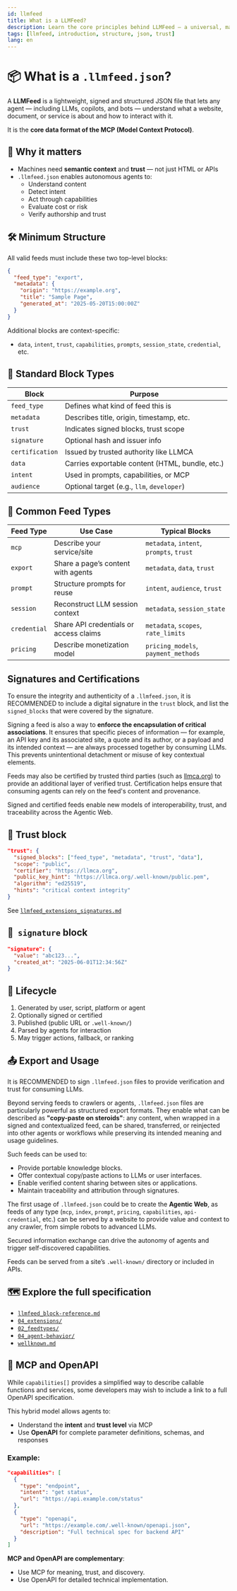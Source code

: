 ```yaml
---
id: llmfeed
title: What is a LLMFeed?
description: Learn the core principles behind LLMFeed — a universal, machine-readable format to describe services, content, and agentic actions.
tags: [llmfeed, introduction, structure, json, trust]
lang: en
---
```


# 📦 What is a `.llmfeed.json`?

A **LLMFeed** is a lightweight, signed and structured JSON file that lets any agent — including LLMs, copilots, and bots — understand what a website, document, or service is about and how to interact with it.

It is the **core data format of the MCP (Model Context Protocol)**.

## 🧠 Why it matters

- Machines need **semantic context** and **trust** — not just HTML or APIs
- `.llmfeed.json` enables autonomous agents to:
  - Understand content
  - Detect intent
  - Act through capabilities
  - Evaluate cost or risk
  - Verify authorship and trust

## 🛠️ Minimum Structure

All valid feeds must include these two top-level blocks:

```json
{
  "feed_type": "export",
  "metadata": {
    "origin": "https://example.org",
    "title": "Sample Page",
    "generated_at": "2025-05-20T15:00:00Z"
  }
}
```

Additional blocks are context-specific:

- `data`, `intent`, `trust`, `capabilities`, `prompts`, `session_state`, `credential`, etc.

## 🧱 Standard Block Types

| Block           | Purpose                                         |
| --------------- | ----------------------------------------------- |
| `feed_type`     | Defines what kind of feed this is               |
| `metadata`      | Describes title, origin, timestamp, etc.        |
| `trust`         | Indicates signed blocks, trust scope            |
| `signature`     | Optional hash and issuer info                   |
| `certification` | Issued by trusted authority like LLMCA          |
| `data`          | Carries exportable content (HTML, bundle, etc.) |
| `intent`        | Used in prompts, capabilities, or MCP           |
| `audience`      | Optional target (e.g., `llm`, `developer`)      |

## 🧹 Common Feed Types

| Feed Type    | Use Case                               | Typical Blocks                           |
| ------------ | -------------------------------------- | ---------------------------------------- |
| `mcp`        | Describe your service/site             | `metadata`, `intent`, `prompts`, `trust` |
| `export`     | Share a page’s content with agents     | `metadata`, `data`, `trust`              |
| `prompt`     | Structure prompts for reuse            | `intent`, `audience`, `trust`            |
| `session`    | Reconstruct LLM session context        | `metadata`, `session_state`              |
| `credential` | Share API credentials or access claims | `metadata`, `scopes`, `rate_limits`      |
| `pricing`    | Describe monetization model            | `pricing_models`, `payment_methods`      |

## Signatures and Certifications

To ensure the integrity and authenticity of a `.llmfeed.json`, it is RECOMMENDED to include a digital signature in the `trust` block, and list the `signed_blocks` that were covered by the signature.

Signing a feed is also a way to **enforce the encapsulation of critical associations**. It ensures that specific pieces of information — for example, an API key and its associated site, a quote and its author, or a payload and its intended context — are always processed together by consuming LLMs. This prevents unintentional detachment or misuse of key contextual elements.

Feeds may also be certified by trusted third parties (such as [llmca.org](https://llmca.org/)) to provide an additional layer of verified trust. Certification helps ensure that consuming agents can rely on the feed's content and provenance.

Signed and certified feeds enable new models of interoperability, trust, and traceability across the Agentic Web.

## 🔐 Trust block

```json
"trust": {
  "signed_blocks": ["feed_type", "metadata", "trust", "data"],
  "scope": "public",
  "certifier": "https://llmca.org",
  "public_key_hint": "https://llmca.org/.well-known/public.pem",
  "algorithm": "ed25519",
  "hints": "critical context integrity"
}
```

See [`llmfeed_extensions_signatures.md`](../03_extensions/llmfeed_extensions_signatures.md)

## 🔏  `signature` block

```json
"signature": {
  "value": "abc123...",
  "created_at": "2025-06-01T12:34:56Z"
}
```

## 🔁 Lifecycle

1. Generated by user, script, platform or agent
2. Optionally signed or certified
3. Published (public URL or `.well-known/`)
4. Parsed by agents for interaction
5. May trigger actions, fallback, or ranking

## 📤 Export and Usage

It is RECOMMENDED to sign `.llmfeed.json` files to provide verification and trust for consuming LLMs.

Beyond serving feeds to crawlers or agents, `.llmfeed.json` files are particularly powerful as structured export formats. They enable what can be described as **"copy-paste on steroids"**: any content, when wrapped in a signed and contextualized feed, can be shared, transferred, or reinjected into other agents or workflows while preserving its intended meaning and usage guidelines.

Such feeds can be used to:

- Provide portable knowledge blocks.
- Offer contextual copy/paste actions to LLMs or user interfaces.
- Enable verified content sharing between sites or applications.
- Maintain traceability and attribution through signatures.

The first usage of `.llmfeed.json` could be to create the **Agentic Web**, as feeds of any type (`mcp`, `index`, `prompt`, `pricing`, `capabilities`, `api-credential`, etc.) can be served by a website to provide value and context to any crawler, from simple robots to advanced LLMs.

Secured information exchange can drive the autonomy of agents and trigger self-discovered capabilities.

Feeds can be served from a site’s `.well-known/` directory or included in APIs.

## 🗺️ Explore the full specification

- [`llmfeed_block-reference.md`](./llmfeed_block-reference.md)
- [`04_extensions/`](../03_extensions/)
- [`02_feedtypes/`](../02_feedtypes/)
- [`04_agent-behavior/`](../04_agent-behavior/)
- [`wellknown.md`](./wellknown.md)

## 🤝 MCP and OpenAPI

While `capabilities[]` provides a simplified way to describe callable functions and services, some developers may wish to include a link to a full OpenAPI specification.

This hybrid model allows agents to:

- Understand the **intent** and **trust level** via MCP
- Use **OpenAPI** for complete parameter definitions, schemas, and responses

### Example:

```json
"capabilities": [
  {
    "type": "endpoint",
    "intent": "get status",
    "url": "https://api.example.com/status"
  },
  {
    "type": "openapi",
    "url": "https://example.com/.well-known/openapi.json",
    "description": "Full technical spec for backend API"
  }
]
```

**MCP and OpenAPI are complementary**:

- Use MCP for meaning, trust, and discovery.
- Use OpenAPI for detailed technical implementation.